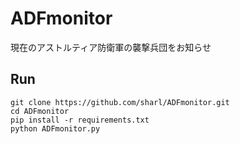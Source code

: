 # ADFmonitor

現在のアストルティア防衛軍の襲撃兵団をお知らせ

## Run

```
git clone https://github.com/sharl/ADFmonitor.git
cd ADFmonitor
pip install -r requirements.txt
python ADFmonitor.py
```
